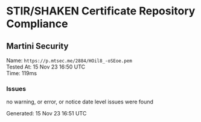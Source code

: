 # STIR/SHAKEN Certificate Repository Compliance

## Martini Security

Name: `https://p.mtsec.me/2884/HOil8_-oSEoe.pem`\
Tested At: 15 Nov 23 16:50 UTC\
Time: 119ms

### Issues

no warning, or error, or notice date level issues were found

Generated: 15 Nov 23 16:51 UTC